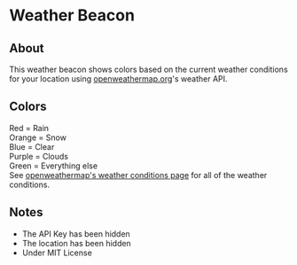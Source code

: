 # Weather Beacon
## About
This weather beacon shows colors based on the current weather conditions for your location using [openweathermap.org](https://openweathermap.org)'s weather API.<br>
## Colors
Red = Rain<br>
Orange = Snow<br>
Blue = Clear<br>
Purple = Clouds<br>
Green = Everything else<br>
See [openweathermap's weather conditions page](https://openweathermap.org/weather-conditions) for all of the weather conditions.
## Notes
- The API Key has been hidden
- The location has been hidden
- Under MIT License

